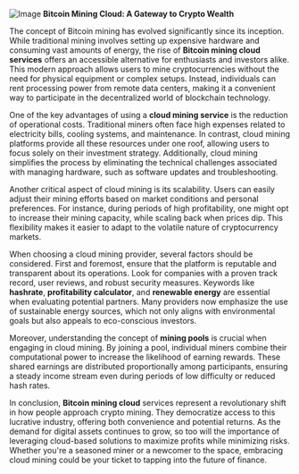 
![Image](https://github.com/user-attachments/assets/31692037-0104-4703-abd1-696b6a7dd41b)
**Bitcoin Mining Cloud: A Gateway to Crypto Wealth**

The concept of Bitcoin mining has evolved significantly since its inception. While traditional mining involves setting up expensive hardware and consuming vast amounts of energy, the rise of **Bitcoin mining cloud services** offers an accessible alternative for enthusiasts and investors alike. This modern approach allows users to mine cryptocurrencies without the need for physical equipment or complex setups. Instead, individuals can rent processing power from remote data centers, making it a convenient way to participate in the decentralized world of blockchain technology.

One of the key advantages of using a **cloud mining service** is the reduction of operational costs. Traditional miners often face high expenses related to electricity bills, cooling systems, and maintenance. In contrast, cloud mining platforms provide all these resources under one roof, allowing users to focus solely on their investment strategy. Additionally, cloud mining simplifies the process by eliminating the technical challenges associated with managing hardware, such as software updates and troubleshooting.

Another critical aspect of cloud mining is its scalability. Users can easily adjust their mining efforts based on market conditions and personal preferences. For instance, during periods of high profitability, one might opt to increase their mining capacity, while scaling back when prices dip. This flexibility makes it easier to adapt to the volatile nature of cryptocurrency markets.

When choosing a cloud mining provider, several factors should be considered. First and foremost, ensure that the platform is reputable and transparent about its operations. Look for companies with a proven track record, user reviews, and robust security measures. Keywords like **hashrate**, **profitability calculator**, and **renewable energy** are essential when evaluating potential partners. Many providers now emphasize the use of sustainable energy sources, which not only aligns with environmental goals but also appeals to eco-conscious investors.

Moreover, understanding the concept of **mining pools** is crucial when engaging in cloud mining. By joining a pool, individual miners combine their computational power to increase the likelihood of earning rewards. These shared earnings are distributed proportionally among participants, ensuring a steady income stream even during periods of low difficulty or reduced hash rates.

In conclusion, **Bitcoin mining cloud** services represent a revolutionary shift in how people approach crypto mining. They democratize access to this lucrative industry, offering both convenience and potential returns. As the demand for digital assets continues to grow, so too will the importance of leveraging cloud-based solutions to maximize profits while minimizing risks. Whether you're a seasoned miner or a newcomer to the space, embracing cloud mining could be your ticket to tapping into the future of finance.